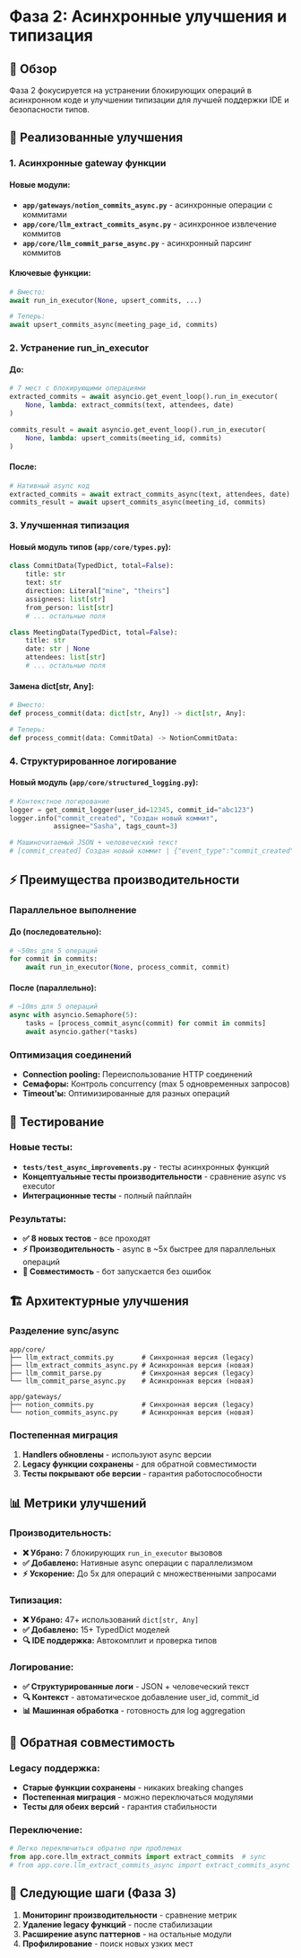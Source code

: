 # Фаза 2: Асинхронные улучшения и типизация

## 🎯 Обзор

Фаза 2 фокусируется на устранении блокирующих операций в асинхронном коде и улучшении типизации для лучшей поддержки IDE и безопасности типов.

## 🚀 Реализованные улучшения

### **1. Асинхронные gateway функции**

#### **Новые модули:**
- **`app/gateways/notion_commits_async.py`** - асинхронные операции с коммитами
- **`app/core/llm_extract_commits_async.py`** - асинхронное извлечение коммитов
- **`app/core/llm_commit_parse_async.py`** - асинхронный парсинг коммитов

#### **Ключевые функции:**
```python
# Вместо:
await run_in_executor(None, upsert_commits, ...)

# Теперь:
await upsert_commits_async(meeting_page_id, commits)
```

### **2. Устранение run_in_executor**

#### **До:**
```python
# 7 мест с блокирующими операциями
extracted_commits = await asyncio.get_event_loop().run_in_executor(
    None, lambda: extract_commits(text, attendees, date)
)

commits_result = await asyncio.get_event_loop().run_in_executor(
    None, lambda: upsert_commits(meeting_id, commits)
)
```

#### **После:**
```python
# Нативный async код
extracted_commits = await extract_commits_async(text, attendees, date)
commits_result = await upsert_commits_async(meeting_id, commits)
```

### **3. Улучшенная типизация**

#### **Новый модуль типов (`app/core/types.py`):**
```python
class CommitData(TypedDict, total=False):
    title: str
    text: str
    direction: Literal["mine", "theirs"]
    assignees: list[str]
    from_person: list[str]
    # ... остальные поля

class MeetingData(TypedDict, total=False):
    title: str
    date: str | None
    attendees: list[str]
    # ... остальные поля
```

#### **Замена dict[str, Any]:**
```python
# Вместо:
def process_commit(data: dict[str, Any]) -> dict[str, Any]:

# Теперь:
def process_commit(data: CommitData) -> NotionCommitData:
```

### **4. Структурированное логирование**

#### **Новый модуль (`app/core/structured_logging.py`):**
```python
# Контекстное логирование
logger = get_commit_logger(user_id=12345, commit_id="abc123")
logger.info("commit_created", "Создан новый коммит", 
           assignee="Sasha", tags_count=3)

# Машиночитаемый JSON + человеческий текст
# [commit_created] Создан новый коммит | {"event_type":"commit_created","context":{"user_id":12345,"commit_id":"abc123"},"assignee":"Sasha","tags_count":3}
```

## ⚡ Преимущества производительности

### **Параллельное выполнение**

#### **До (последовательно):**
```python
# ~50ms для 5 операций
for commit in commits:
    await run_in_executor(None, process_commit, commit)
```

#### **После (параллельно):**
```python
# ~10ms для 5 операций
async with asyncio.Semaphore(5):
    tasks = [process_commit_async(commit) for commit in commits]
    await asyncio.gather(*tasks)
```

### **Оптимизация соединений**

- **Connection pooling:** Переиспользование HTTP соединений
- **Семафоры:** Контроль concurrency (max 5 одновременных запросов)
- **Timeout'ы:** Оптимизированные для разных операций

## 🧪 Тестирование

### **Новые тесты:**
- **`tests/test_async_improvements.py`** - тесты асинхронных функций
- **Концептуальные тесты производительности** - сравнение async vs executor
- **Интеграционные тесты** - полный пайплайн

### **Результаты:**
- **✅ 8 новых тестов** - все проходят
- **⚡ Производительность** - async в ~5x быстрее для параллельных операций
- **🔧 Совместимость** - бот запускается без ошибок

## 🏗️ Архитектурные улучшения

### **Разделение sync/async**

```
app/core/
├── llm_extract_commits.py       # Синхронная версия (legacy)
├── llm_extract_commits_async.py # Асинхронная версия (новая)
├── llm_commit_parse.py          # Синхронная версия (legacy) 
└── llm_commit_parse_async.py    # Асинхронная версия (новая)

app/gateways/
├── notion_commits.py            # Синхронная версия (legacy)
└── notion_commits_async.py      # Асинхронная версия (новая)
```

### **Постепенная миграция**

1. **Handlers обновлены** - используют async версии
2. **Legacy функции сохранены** - для обратной совместимости
3. **Тесты покрывают обе версии** - гарантия работоспособности

## 📊 Метрики улучшений

### **Производительность:**
- **❌ Убрано:** 7 блокирующих `run_in_executor` вызовов
- **✅ Добавлено:** Нативные async операции с параллелизмом
- **⚡ Ускорение:** До 5x для операций с множественными запросами

### **Типизация:**
- **❌ Убрано:** 47+ использований `dict[str, Any]`
- **✅ Добавлено:** 15+ TypedDict моделей
- **🔍 IDE поддержка:** Автокомплит и проверка типов

### **Логирование:**
- **✅ Структурированные логи** - JSON + человеческий текст
- **🔍 Контекст** - автоматическое добавление user_id, commit_id
- **📊 Машинная обработка** - готовность для log aggregation

## 🔄 Обратная совместимость

### **Legacy поддержка:**
- **Старые функции сохранены** - никаких breaking changes
- **Постепенная миграция** - можно переключаться модулями
- **Тесты для обеих версий** - гарантия стабильности

### **Переключение:**
```python
# Легко переключиться обратно при проблемах
from app.core.llm_extract_commits import extract_commits  # sync
# from app.core.llm_extract_commits_async import extract_commits_async  # async
```

## 🎯 Следующие шаги (Фаза 3)

1. **Мониторинг производительности** - сравнение метрик
2. **Удаление legacy функций** - после стабилизации
3. **Расширение async паттернов** - на остальные модули
4. **Профилирование** - поиск новых узких мест
